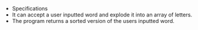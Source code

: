 * Specifications
 * It can accept a user inputted word and explode it into an array of letters.
 * The program returns a sorted version of the users inputted word.

